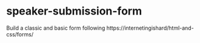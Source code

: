 # speaker-submission-form
Build a classic and basic form following https://internetingishard/html-and-css/forms/ 
